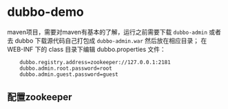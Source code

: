 # dubbo-demo

maven项目，需要对maven有基本的了解，运行之前需要下载 ```dubbo-admin``` 或者去 dubbo 下载源代码自己打包成 ```dubbo-admin.war``` 然后放在相应目录；
在 WEB-INF 下的 class 目录下编辑 dubbo.properties 文件：

        dubbo.registry.address=zookeeper://127.0.0.1:2181
        dubbo.admin.root.password=root
        dubbo.admin.guest.password=guest
## 配置zookeeper
